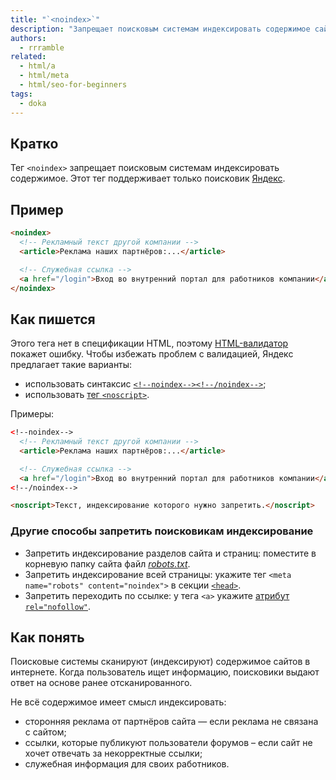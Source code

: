 ```yaml
---
title: "`<noindex>`"
description: "Запрещает поисковым системам индексировать содержимое сайтов."
authors:
  - rrramble
related:
  - html/a
  - html/meta
  - html/seo-for-beginners
tags:
  - doka
---
```


## Кратко

Тег `<noindex>` запрещает поисковым системам индексировать содержимое. Этот тег поддерживает только поисковик [Яндекс](https://yandex.ru/support/webmaster/adding-site/indexing-prohibition.html#indexing-prohibition__content).

## Пример

```html
<noindex>
  <!-- Рекламный текст другой компании -->
  <article>Реклама наших партнёров:...</article>

  <!-- Служебная ссылка -->
  <a href="/login">Вход во внутренний портал для работников компании</a>
</noindex>
```

## Как пишется

Этого тега нет в спецификации HTML, поэтому [HTML-валидатор](https://validator.w3.org) покажет ошибку. Чтобы избежать проблем с валидацией, Яндекс предлагает такие варианты:

- использовать синтаксис [`<!‐‐noindex‐‐><!‐‐/noindex‐‐>`](https://yandex.ru/support/webmaster/adding-site/indexing-prohibition.html#indexing-prohibition__content);
- использовать [тег `<noscript>`](/html/noscript).

Примеры:

```html
<!‐‐noindex‐‐>
  <!-- Рекламный текст другой компании -->
  <article>Реклама наших партнёров:...</article>

  <!-- Служебная ссылка -->
  <a href="/login">Вход во внутренний портал для работников компании</a>
<!‐‐/noindex‐‐>

<noscript>Текст, индексирование которого нужно запретить.</noscript>
```

### Другие способы запретить поисковикам индексирование

- Запретить индексирование разделов сайта и страниц: поместите в корневую папку сайта файл [_robots.txt_](https://developers.google.com/search/docs/crawling-indexing/robots/create-robots-txt?hl=ru).
- Запретить индексирование всей страницы: укажите тег `<meta name="robots" content="noindex">` в секции [`<head>`](/html/head/).
- Запретить переходить по ссылке: у тега `<a>` укажите [атрибут `rel="nofollow"`](https://developers.google.com/search/docs/crawling-indexing/qualify-outbound-links?hl=ru).

## Как понять

Поисковые системы сканируют (индексируют) содержимое сайтов в интернете. Когда пользователь ищет информацию, поисковики выдают ответ на основе ранее отсканированного.

Не всё содержимое имеет смысл индексировать:

- сторонняя реклама от партнёров сайта — если реклама не связана с сайтом;
- ссылки, которые публикуют пользователи форумов – если сайт не хочет отвечать за некорректные ссылки;
- служебная информация для своих работников.
